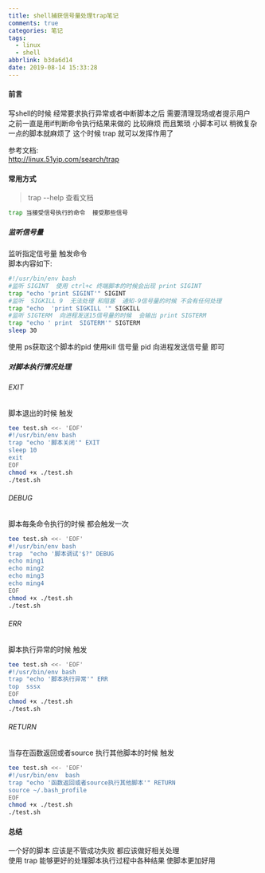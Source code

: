 ```yaml
---
title: shell捕获信号量处理trap笔记
comments: true
categories: 笔记
tags:
  - linux
  - shell
abbrlink: b3da6d14
date: 2019-08-14 15:33:28
---
```

#### 前言  
写shell的时候  经常要求执行异常或者中断脚本之后 需要清理现场或者提示用户  
之前一直是用if判断命令执行结果来做的 比较麻烦 而且繁琐 小脚本可以 稍微复杂一点的脚本就麻烦了 
这个时候 trap 就可以发挥作用了 

参考文档:  
http://linux.51yip.com/search/trap  

#### 常用方式 
> trap --help  查看文档    

```bash
trap 当接受信号执行的命令  接受那些信号  
```

##### 监听信号量 
监听指定信号量  触发命令  
脚本内容如下:
```bash
#!/usr/bin/env bash
#监听 SIGINT  使用 ctrl+c 终端脚本的时候会出现 print SIGINT  
trap "echo 'print SIGINT'" SIGINT
#监听  SIGKILL 9  无法处理 和阻塞  通知-9信号量的时候 不会有任何处理      
trap "echo  'print SIGKILL '" SIGKILL
#监听 SIGTERM  向进程发送15信号量的时候  会输出 print SIGTERM
trap "echo ' print  SIGTERM'" SIGTERM
sleep 30
```
使用 ps获取这个脚本的pid  使用kill 信号量  pid 向进程发送信号量 
即可 

##### 对脚本执行情况处理  
###### EXIT
脚本退出的时候 触发    
```bash
tee test.sh <<- 'EOF' 
#!/usr/bin/env bash
trap "echo '脚本关闭'" EXIT
sleep 10 
exit
EOF
chmod +x ./test.sh 
./test.sh
```
######  DEBUG
脚本每条命令执行的时候 都会触发一次    
```bash
tee test.sh <<- 'EOF' 
#!/usr/bin/env bash
trap  "echo '脚本调试'$?" DEBUG
echo ming1
echo ming2
echo ming3
echo ming4
EOF
chmod +x ./test.sh 
./test.sh
```
######  ERR
脚本执行异常的时候 触发    
```bash
tee test.sh <<- 'EOF' 
#!/usr/bin/env bash
trap "echo '脚本执行异常'" ERR
top  sssx
EOF
chmod +x ./test.sh 
./test.sh
```
###### RETURN
当存在函数返回或者source 执行其他脚本的时候 触发     
```bash
tee test.sh <<- 'EOF'
#!/usr/bin/env  bash
trap "echo '函数返回或者source执行其他脚本'" RETURN
source ~/.bash_profile 
EOF
chmod +x ./test.sh 
./test.sh
```
#### 总结 
一个好的脚本 应该是不管成功失败 都应该做好相关处理     
使用 trap 能够更好的处理脚本执行过程中各种结果  使脚本更加好用      